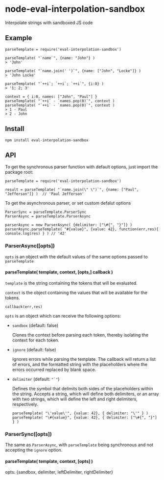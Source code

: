 
# node-eval-interpolation-sandbox
Interpolate strings with sandboxed JS code

## Example
    parseTemplate = require('eval-interpolation-sandbox')

    parseTemplate( "`name`", {name: "John"} )
    > 'John'

    parseTemplate( "`name.join(' ')`", {name: ["John", "Locke"]} )
    > 'John Locke'

    parseTemplate( "`++i`; `++i`; `++i`", {i:0} )
    > '1; 2; 3'

    context = { i:0, names: ["John", "Paul"] }
    parseTemplate( "`++i` - `names.pop(0)`", context )
    parseTemplate( "`++i` - `names.pop(0)`", context )
    > 1 - Paul
    > 2 - John

## Install

    npm install eval-interpolation-sandbox

## API
  To get the synchronous parser function with default options, just import the package root:

    parseTemplate = require('eval-interpolation-sandbox')

    result = parseTemplate( "`name.join(\" \")`", {name: ["Paul", "Jefferson"]} )  // 'Paul Jefferson'

  To get the asynchronous parser, or set custom defalut options

    ParserSync = parseTemplate.ParserSync
    ParserAsync = parseTemplate.ParserAsync

    parserAsync = new ParserAsync( {delimiter: ["\#{", "}"]} )
    parserAsync.parseTemplate( "#{value}", {value: 42}, function(err,res){ console.log(res) } ) // '42'

### ParserAsync([opts])

`opts` is an object with the default values of the same options passed to `parseTemplate`

#### parseTemplate( template, context, [opts,] callback )

`template` is the string containing the tokens that will be evaluated.

`context` is the object containing the values that will be available for the tokens.

`callback(err,res)`

`opts` is an object which can receive the following options:

* `sandbox` (default: false)  

  Clones the context before parsing each token, thereby isolating the context for
  each token.

* `ignore` (default: false)

  Ignores errors while parsing the template.
  The callback will return a list of errors, and the formatted string with
  the placeholders where the errors occurred replaced by blank space.

* `delimiter` (default: ```"`"```)

  Defines the symbol that delimits both sides of the placeholders within the string.
  Accepts a string, which will define both delimiters, or an array with two strings,
  which will define the left and right delimiters, respectively.

      parseTemplate( "\'value\'", {value: 42}, { delimiter: "\'" } )
      parseTemplate( "\#{value}", {value: 42}, { delimiter: ["\#{", "}"] } )


### ParserSync([opts])

The same as `ParserAsync`, with `parseTemplate` being synchronous and not accepting
the `ignore` option.

#### parseTemplate( template, context, [opts] )

opts: {sandbox, delimiter, leftDelimiter, rightDelimiter}
